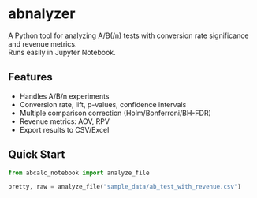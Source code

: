 # abnalyzer

A Python tool for analyzing A/B(/n) tests with conversion rate significance and revenue metrics.  
Runs easily in Jupyter Notebook.

## Features
- Handles A/B/n experiments
- Conversion rate, lift, p-values, confidence intervals
- Multiple comparison correction (Holm/Bonferroni/BH-FDR)
- Revenue metrics: AOV, RPV
- Export results to CSV/Excel

## Quick Start
```python
from abcalc_notebook import analyze_file

pretty, raw = analyze_file("sample_data/ab_test_with_revenue.csv")
